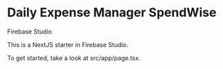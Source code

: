 # Daily Expense Manager SpendWise


Firebase Studio

This is a NextJS starter in Firebase Studio.

To get started, take a look at src/app/page.tsx.
